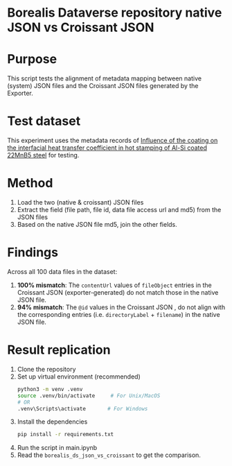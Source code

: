 # Borealis Dataverse repository native JSON vs Croissant JSON

# Purpose
This script tests the alignment of metadata mapping between native (system) JSON files and the Croissant JSON files generated by the Exporter.

# Test dataset
This experiment uses the metadata records of [Influence of the coating on the interfacial heat transfer coefficient in hot stamping of Al-Si coated 22MnB5 steel](https://borealisdata.ca/dataset.xhtml?persistentId=doi:10.5683/SP3/3N6JVZ&version=1.0) for testing.

# Method
1. Load the two (native & croissant) JSON files
2. Extract the field (file path, file id, data file access url and md5) from the JSON files
3. Based on the native JSON file md5, join the other fields.

# Findings
Across all 100 data files in the dataset:

1. **100% mismatch**: The `contentUrl` values of `fileObject` entries in the Croissant JSON (exporter-generated) do not match those in the native JSON file.  
2. **94% mismatch**: The `@id` values in the Croissant JSON , do not align with the corresponding entries (i.e. `directoryLabel` + `filename`) in the native JSON file.

# Result replication
1. Clone the repository
2. Set up virtual environment (recommended)
   ```sh
   python3 -m venv .venv
   source .venv/bin/activate     # For Unix/MacOS
   # OR
   .venv\Scripts\activate       # For Windows
    ```
3. Install the dependencies
   ```sh
   pip install -r requirements.txt
   ```
4. Run the script in main.ipynb
5. Read the `borealis_ds_json_vs_croissant` to get the comparison.